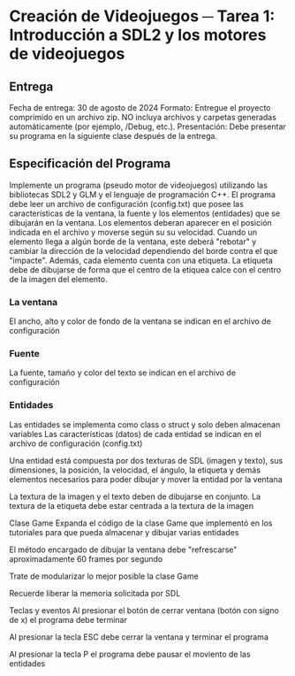 # Creación de Videojuegos ─ Tarea 1: Introducción a SDL2 y los motores de videojuegos
## Entrega
Fecha de entrega: 30 de agosto de 2024
Formato: Entregue el proyecto comprimido en un archivo zip. NO incluya archivos y carpetas generadas automáticamente (por ejemplo, /Debug, etc.).
Presentación: Debe presentar su programa en la siguiente clase después de la entrega.

## Especificación del Programa
Implemente un programa (pseudo motor de videojuegos) utilizando las bibliotecas SDL2 y GLM y el lenguaje de programación C++. El programa debe leer un archivo de configuración (config.txt) que posee las características de la ventana, la fuente y los elementos (entidades) que se dibujarán en la ventana. Los elementos deberan aparecer en el posición indicada en el archivo y moverse según su su velocidad. Cuando un elemento llega a algún borde de la ventana, este deberá "rebotar" y cambiar la dirección de la velocidad dependiendo del borde contra el que "impacte". Además, cada elemento cuenta con una etiqueta. La etiqueta debe de dibujarse de forma que el centro de la etiquea calce con el centro de la imagen del elemento.

### La ventana
El ancho, alto y color de fondo de la ventana se indican en el archivo de configuración
### Fuente
La fuente, tamaño y color del texto se indican en el archivo de configuración
### Entidades
Las entidades se implementa como class o struct y solo deben almacenan variables
Las características (datos) de cada entidad se indican en el archivo de configuración (config.txt)

Una entidad está compuesta por dos texturas de SDL (imagen y texto), sus dimensiones, la posición, la velocidad, el ángulo, la etiqueta y demás elementos necesarios para poder dibujar y mover la entidad por la ventana

La textura de la imagen y el texto deben de dibujarse en conjunto. La textura de la etiqueta debe estar centrada a la textura de la imagen

Clase Game
Expanda el código de la clase Game que implementó en los tutoriales para que pueda almacenar y dibujar varias entidades

El método encargado de dibujar la ventana debe "refrescarse" aproximadamente 60 frames por segundo

Trate de modularizar lo mejor posible la clase Game

Recuerde liberar la memoria solicitada por SDL

Teclas y eventos
Al presionar el botón de cerrar ventana (botón con signo de x) el programa debe terminar

Al presionar la tecla ESC debe cerrar la ventana y terminar el programa

Al presionar la tecla P el programa debe pausar el moviento de las entidades